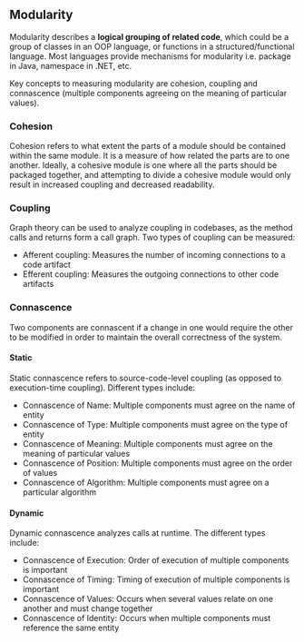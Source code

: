 ## Modularity

Modularity describes a **logical grouping of related code**, which could be a group of classes in an OOP language, or functions in a structured/functional language. Most languages provide mechanisms for modularity i.e. package in Java, namespace in .NET, etc.

Key concepts to measuring modularity are cohesion, coupling and connascence (multiple components agreeing on the meaning of particular values).

### Cohesion

Cohesion refers to what extent the parts of a module should be contained within the same module. It is a measure of how related the parts are to one another. Ideally, a cohesive module is one where all the parts should be packaged together, and attempting to divide a cohesive module would only result in increased coupling and decreased readability.

### Coupling

Graph theory can be used to analyze coupling in codebases, as the method calls and returns form a call graph. Two types of coupling can be measured:

- Afferent coupling: Measures the number of incoming connections to a code artifact
- Efferent coupling: Measures the outgoing connections to other code artifacts

### Connascence

Two components are connascent if a change in one would require the other to be modified in order to maintain the overall correctness of the system.

#### Static

Static connascence refers to source-code-level coupling (as opposed to execution-time coupling). Different types include:

- Connascence of Name: Multiple components must agree on the name of entity
- Connascence of Type: Multiple components must agree on the type of entity
- Connascence of Meaning: Multiple components must agree on the meaning of particular values
- Connascence of Position: Multiple components must agree on the order of values
- Connascence of Algorithm: Multiple components must agree on a particular algorithm

#### Dynamic

Dynamic connascence analyzes calls at runtime. The different types include:

- Connascence of Execution: Order of execution of multiple components is important
- Connascence of Timing: Timing of execution of multiple components is important
- Connascence of Values: Occurs when several values relate on one another and must change together
- Connascence of Identity: Occurs when multiple components must reference the same entity
